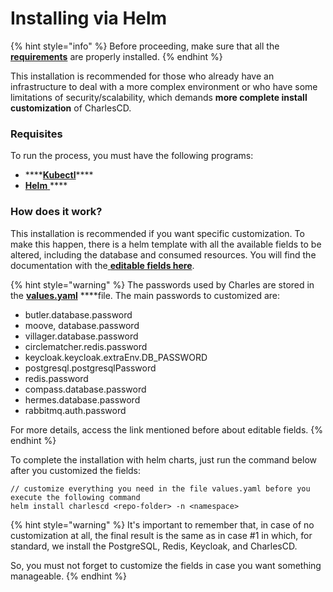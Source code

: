 # Installing via Helm

{% hint style="info" %}
Before proceeding, make sure that all the [**requirements**](./#requirements) are properly installed.
{% endhint %}

This installation is recommended for those who already have an infrastructure to deal with a more complex environment or who have some limitations of security/scalability, which demands **more complete install customization** of CharlesCD.  

### Requisites 

To run the process, you must have the following programs:

* \*\*\*\*[**Kubectl**](https://kubernetes.io/docs/tasks/tools/install-kubectl/)\*\*\*\*
* [**Helm** ](https://helm.sh/docs/intro/install/)\*\*\*\*

### How does it work?

This installation is recommended if you want specific customization. To make this happen, there is a helm template with all the available fields to be altered, including the database and consumed resources. You will find the documentation with the[ **editable fields here**](https://github.com/ZupIT/charlescd/tree/master/install/helm-chart).

{% hint style="warning" %}
The passwords used by Charles are stored in the [**values.yaml**](https://github.com/ZupIT/charlescd/blob/master/install/helm-chart/values.yaml) ****file.  The main passwords to customized are:

* butler.database.password
* moove, database.password
* villager.database.password
* circlematcher.redis.password
* keycloak.keycloak.extraEnv.DB\_PASSWORD
* postgresql.postgresqlPassword
* redis.password
* compass.database.password
* hermes.database.password
* rabbitmq.auth.password

For more details, access the link mentioned before about editable fields. 
{% endhint %}

To complete the installation with helm charts, just run the command below after you customized the fields: 

```text
// customize everything you need in the file values.yaml before you execute the following command
helm install charlescd <repo-folder> -n <namespace>
```

{% hint style="warning" %}
It's important to remember that, in case of no customization at all, the final result is the same as in case \#1 in which, for standard, we install the PostgreSQL, Redis, Keycloak, and CharlesCD. 

So, you must not forget to customize the fields in case you want something manageable. 
{% endhint %}

